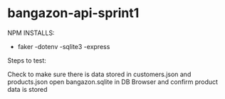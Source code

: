 # bangazon-api-sprint1

NPM INSTALLS:

  - faker
  -dotenv
  -sqlite3
  -express

Steps to test:

Check to make sure there is data stored in customers.json and products.json
open bangazon.sqlite in DB Browser and confirm product data is stored
